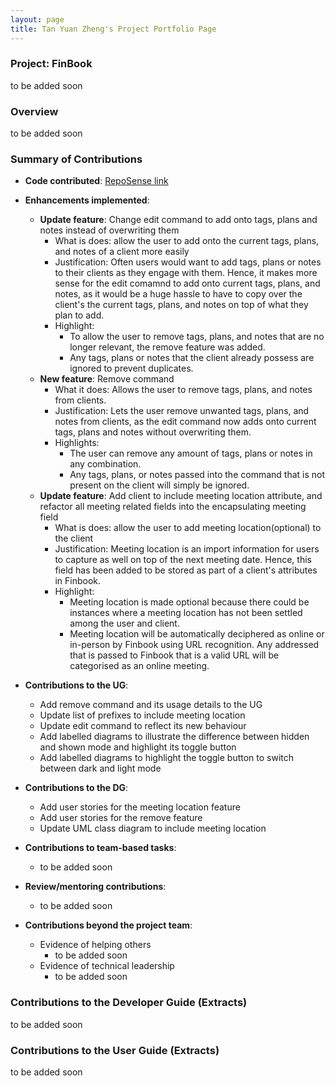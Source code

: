 ```yaml
---
layout: page
title: Tan Yuan Zheng's Project Portfolio Page
---
```


### Project: FinBook
to be added soon

### Overview

to be added soon

### Summary of Contributions

* **Code
  contributed**: [RepoSense link](https://nus-cs2103-ay2223s1.github.io/tp-dashboard/?search=yztangent&breakdown=true)

* **Enhancements implemented**:
    * **Update feature**: Change edit command to add onto tags, plans and notes instead of overwriting them
      * What is does: allow the user to add onto the current tags, plans, and notes of a client more easily 
      * Justification: Often users would want to add tags, plans or notes to their clients as they engage with them. Hence, it makes more sense for the edit comamnd to add onto current tags, plans, and notes, as it would be a huge hassle to have to copy over the client's the current tags, plans, and notes on top of what they plan to add.
      * Highlight:
        * To allow the user to remove tags, plans, and notes that are no longer relevant, the remove feature was added.
        * Any tags, plans or notes that the client already possess are ignored to prevent duplicates.
    * **New feature**: Remove command 
        * What it does: Allows the user to remove tags, plans, and notes from clients.
        * Justification: Lets the user remove unwanted tags, plans, and notes from clients, as the edit command now adds onto current tags, plans and notes without overwriting them.
        * Highlights:
          * The user can remove any amount of tags, plans or notes in any combination.
          * Any tags, plans, or notes passed into the command that is not present on the client will simply be ignored.
    * **Update feature**: Add client to include meeting location attribute, and refactor all meeting related fields into the encapsulating meeting field
      * What is does: allow the user to add meeting location(optional) to the client
      * Justification: Meeting location is an import information for users to capture as well on top of the next meeting date. Hence, this field has been added to be stored as part of a client's attributes in Finbook.
      * Highlight:
        * Meeting location is made optional because there could be instances where a meeting location has not been
        settled among the user and client.
        * Meeting location will be automatically deciphered as online or in-person by Finbook using URL recognition. Any addressed that is passed to Finbook that is a valid URL will be categorised as an online meeting.


* **Contributions to the UG**:
    * Add remove command and its usage details to the UG
    * Update list of prefixes to include meeting location
    * Update edit command to reflect its new behaviour
    * Add labelled diagrams to illustrate the difference between hidden and shown mode and highlight its toggle button
    * Add labelled diagrams to highlight the  toggle button to switch between dark and light mode

* **Contributions to the DG**:
    * Add user stories for the meeting location feature
    * Add user stories for the remove feature
    * Update UML class diagram to include meeting location

* **Contributions to team-based tasks**:
    * to be added soon

* **Review/mentoring contributions**:
    * to be added soon

* **Contributions beyond the project team**:
    * Evidence of helping others
        * to be added soon
    * Evidence of technical leadership
        * to be added soon

### Contributions to the Developer Guide (Extracts)

to be added soon

### Contributions to the User Guide (Extracts)

to be added soon
